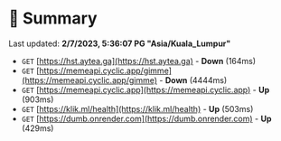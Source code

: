 # 📖 Summary
Last updated: **2/7/2023, 5:36:07 PG "Asia/Kuala_Lumpur"**

- `GET` [https://hst.aytea.ga](https://hst.aytea.ga) - **Down** (164ms)
- `GET` [https://memeapi.cyclic.app/gimme](https://memeapi.cyclic.app/gimme) - **Down** (4444ms)
- `GET` [https://memeapi.cyclic.app](https://memeapi.cyclic.app) - **Up** (903ms)
- `GET` [https://klik.ml/health](https://klik.ml/health) - **Up** (503ms)
- `GET` [https://dumb.onrender.com](https://dumb.onrender.com) - **Up** (429ms)
